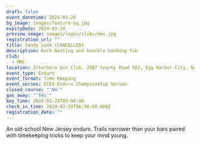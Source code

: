 ```yaml
---
draft: false
event_datetime: 2024-03-24
bg_image: images/feature-bg.jpg
expiryDate: 2024-03-24
preview_image: images/logos/clubs/mmc.jpg
registration_url: ""
title: Sandy Lane (CANCELLED)
description: Bark-busting and knuckle bashing fun
club:
  - MMC
location: Interboro Gun Club, 2587 County Road 563, Egg Harbor City, NJ
event_type: Enduro
event_format: Time Keeping
event_series: ECEA Enduro Championship Series
closed_course: "'No'"
gas_away: "'Yes'"
key_time: 2024-03-24T09:00:00
check_in_time: 2024-03-24T06:00:00.000Z
registration_date: ""
---
```



An old-school New Jersey enduro. Trails narrower than your bars paired with timekeeping tricks to keep your mind young.



